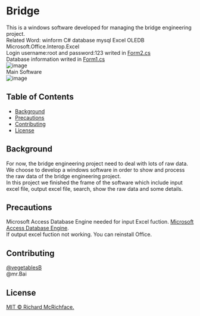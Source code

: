 # Bridge
This is a windows software developed for managing the bridge engineering project.<br>
Related Word: winform C# database mysql Excel OLEDB Microsoft.Office.Interop.Excel<br>
Login username:root and password:123 writed in [Form2.cs](https://github.com/vegetablesB/bridge/blob/master/Form2.cs)<br>
Database information writed in [Form1.cs](https://github.com/vegetablesB/bridge/blob/master/Form1.cs)<br>
![image](https://user-images.githubusercontent.com/44360183/114899423-88346800-9e45-11eb-9814-978a26ca2d2a.png)<br>
Main Software<br>
![image](https://user-images.githubusercontent.com/44360183/114900008-08f36400-9e46-11eb-8041-87f59a95b0d1.png)



## Table of Contents

- [Background](#background)
- [Precautions](#Precautions)
- [Contributing](#contributing)
- [License](#license)

## Background
For now, the bridge engineering project need to deal with lots of raw data. We choose to develop a windows software in order to show and process the raw data of the bridge engineering project.<br>
In this project we finished the frame of the software which include input excel file, output excel file, search, show the raw data and some details.

## Precautions
Microsoft Access Database Engine needed for input Excel fuction.  [Microsoft Access Database Engine](https://www.microsoft.com/en-hk/download/details.aspx?id=13255).  
If output excel fuction not working. You can reinstall Office.

## Contributing
[@vegetablesB](https://github.com/vegetablesB)  
@mr.Bai

## License
[MIT © Richard McRichface.](../LICENSE)


